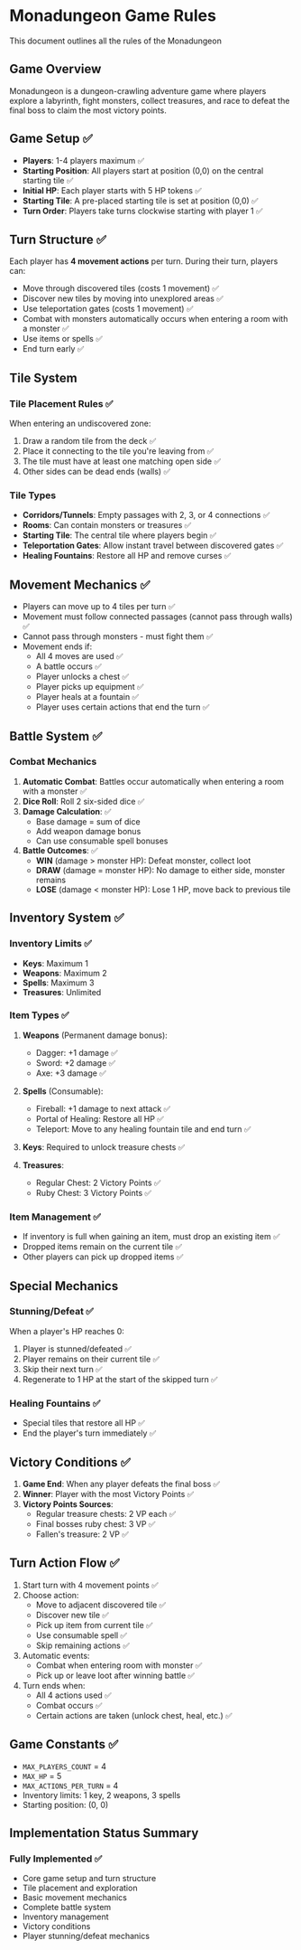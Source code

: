 # Monadungeon Game Rules

This document outlines all the rules of the Monadungeon

## Game Overview
Monadungeon is a dungeon-crawling adventure game where players explore a labyrinth, fight monsters, collect treasures, and race to defeat the final boss to claim the most victory points.

## Game Setup ✅
- **Players**: 1-4 players maximum ✅
- **Starting Position**: All players start at position (0,0) on the central starting tile ✅
- **Initial HP**: Each player starts with 5 HP tokens ✅
- **Starting Tile**: A pre-placed starting tile is set at position (0,0) ✅
- **Turn Order**: Players take turns clockwise starting with player 1 ✅

## Turn Structure ✅
Each player has **4 movement actions** per turn. During their turn, players can:
- Move through discovered tiles (costs 1 movement) ✅
- Discover new tiles by moving into unexplored areas ✅
- Use teleportation gates (costs 1 movement) ✅
- Combat with monsters automatically occurs when entering a room with a monster ✅
- Use items or spells ✅
- End turn early ✅

## Tile System

### Tile Placement Rules ✅
When entering an undiscovered zone:
1. Draw a random tile from the deck ✅
2. Place it connecting to the tile you're leaving from ✅
3. The tile must have at least one matching open side ✅
4. Other sides can be dead ends (walls) ✅

### Tile Types
- **Corridors/Tunnels**: Empty passages with 2, 3, or 4 connections ✅
- **Rooms**: Can contain monsters or treasures ✅
- **Starting Tile**: The central tile where players begin ✅
- **Teleportation Gates**: Allow instant travel between discovered gates ✅
- **Healing Fountains**: Restore all HP and remove curses ✅

## Movement Mechanics ✅
- Players can move up to 4 tiles per turn ✅
- Movement must follow connected passages (cannot pass through walls) ✅
- Cannot pass through monsters - must fight them ✅
- Movement ends if:
  - All 4 moves are used ✅
  - A battle occurs ✅
  - Player unlocks a chest ✅
  - Player picks up equipment ✅
  - Player heals at a fountain ✅
  - Player uses certain actions that end the turn ✅

## Battle System ✅

### Combat Mechanics
1. **Automatic Combat**: Battles occur automatically when entering a room with a monster ✅
2. **Dice Roll**: Roll 2 six-sided dice ✅
3. **Damage Calculation**: ✅
   - Base damage = sum of dice
   - Add weapon damage bonus
   - Can use consumable spell bonuses
4. **Battle Outcomes**: ✅
   - **WIN** (damage > monster HP): Defeat monster, collect loot
   - **DRAW** (damage = monster HP): No damage to either side, monster remains
   - **LOSE** (damage < monster HP): Lose 1 HP, move back to previous tile


## Inventory System ✅

### Inventory Limits ✅
- **Keys**: Maximum 1
- **Weapons**: Maximum 2
- **Spells**: Maximum 3
- **Treasures**: Unlimited

### Item Types ✅
1. **Weapons** (Permanent damage bonus):
   - Dagger: +1 damage ✅
   - Sword: +2 damage ✅
   - Axe: +3 damage ✅

2. **Spells** (Consumable):
   - Fireball: +1 damage to next attack ✅
   - Portal of Healing: Restore all HP ✅
   - Teleport: Move to any healing fountain tile and end turn ✅

3. **Keys**: Required to unlock treasure chests ✅

4. **Treasures**:
   - Regular Chest: 2 Victory Points ✅
   - Ruby Chest: 3 Victory Points ✅

### Item Management ✅
- If inventory is full when gaining an item, must drop an existing item ✅
- Dropped items remain on the current tile ✅
- Other players can pick up dropped items ✅

## Special Mechanics

### Stunning/Defeat ✅
When a player's HP reaches 0:
1. Player is stunned/defeated ✅
2. Player remains on their current tile ✅
3. Skip their next turn ✅
4. Regenerate to 1 HP at the start of the skipped turn ✅


### Healing Fountains ✅
- Special tiles that restore all HP ✅
- End the player's turn immediately ✅


## Victory Conditions ✅
1. **Game End**: When any player defeats the final boss ✅
2. **Winner**: Player with the most Victory Points ✅
3. **Victory Points Sources**:
   - Regular treasure chests: 2 VP each ✅
   - Final bosses ruby chest: 3 VP ✅
   - Fallen's treasure: 2 VP ✅

## Turn Action Flow ✅
1. Start turn with 4 movement points ✅
2. Choose action:
   - Move to adjacent discovered tile ✅
   - Discover new tile ✅
   - Pick up item from current tile ✅
   - Use consumable spell ✅
   - Skip remaining actions ✅
3. Automatic events:
   - Combat when entering room with monster ✅
   - Pick up or leave loot after winning battle ✅
4. Turn ends when:
   - All 4 actions used ✅
   - Combat occurs ✅
   - Certain actions are taken (unlock chest, heal, etc.) ✅

## Game Constants ✅
- `MAX_PLAYERS_COUNT` = 4
- `MAX_HP` = 5
- `MAX_ACTIONS_PER_TURN` = 4
- Inventory limits: 1 key, 2 weapons, 3 spells
- Starting position: (0, 0)

## Implementation Status Summary

### Fully Implemented ✅
- Core game setup and turn structure
- Tile placement and exploration
- Basic movement mechanics
- Complete battle system
- Inventory management
- Victory conditions
- Player stunning/defeat mechanics
